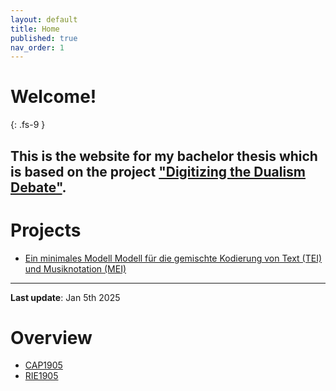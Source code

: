```yaml
---
layout: default
title: Home
published: true
nav_order: 1
---
```


# Welcome!
{: .fs-9 }

This is the website for my bachelor thesis which is based on the project ["Digitizing the Dualism Debate"](https://dcmlab.github.io/ddd/). 
---
# Projects
- [Ein minimales Modell Modell für die gemischte Kodierung von Text (TEI) und Musiknotation (MEI)](https://github.com/felicitasstickler/ba-thesis/blob/pages/index.md)

---
**Last update**: Jan 5th 2025

# Overview
- [CAP1905](https://felicitasstickler.github.io/data/CAP1905/index.html)
- [RIE1905](https://felicitasstickler.github.io/data/RIE1905/index.html)
